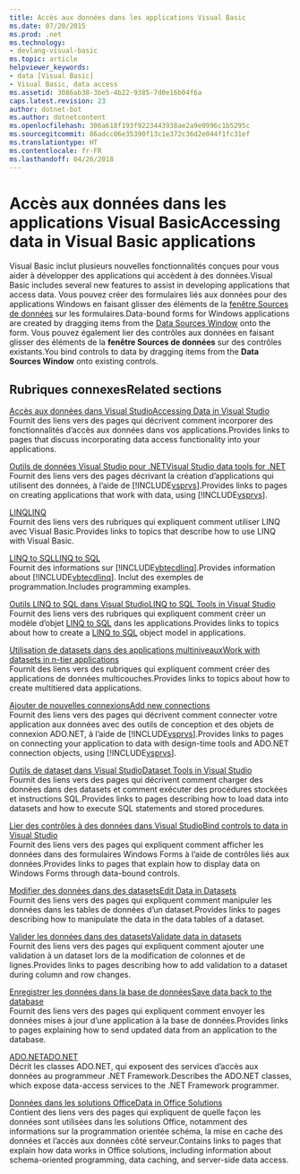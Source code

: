 ```yaml
---
title: Accès aux données dans les applications Visual Basic
ms.date: 07/20/2015
ms.prod: .net
ms.technology:
- devlang-visual-basic
ms.topic: article
helpviewer_keywords:
- data [Visual Basic]
- Visual Basic, data access
ms.assetid: 3086ab38-3be5-4b22-9385-7d0e16b04f6a
caps.latest.revision: 23
author: dotnet-bot
ms.author: dotnetcontent
ms.openlocfilehash: 306a618f193f9223443938ae2a9e0996c1b5295c
ms.sourcegitcommit: 86adcc06e35390f13c1e372c36d2e044f1fc31ef
ms.translationtype: HT
ms.contentlocale: fr-FR
ms.lasthandoff: 04/26/2018
---
```

# <a name="accessing-data-in-visual-basic-applications"></a><span data-ttu-id="82cfe-102">Accès aux données dans les applications Visual Basic</span><span class="sxs-lookup"><span data-stu-id="82cfe-102">Accessing data in Visual Basic applications</span></span>
<span data-ttu-id="82cfe-103">Visual Basic inclut plusieurs nouvelles fonctionnalités conçues pour vous aider à développer des applications qui accèdent à des données.</span><span class="sxs-lookup"><span data-stu-id="82cfe-103">Visual Basic includes several new features to assist in developing applications that access data.</span></span> <span data-ttu-id="82cfe-104">Vous pouvez créer des formulaires liés aux données pour des applications Windows en faisant glisser des éléments de la [fenêtre Sources de données](/visualstudio/data-tools/add-new-data-sources) sur les formulaires.</span><span class="sxs-lookup"><span data-stu-id="82cfe-104">Data-bound forms for Windows applications are created by dragging items from the [Data Sources Window](/visualstudio/data-tools/add-new-data-sources) onto the form.</span></span> <span data-ttu-id="82cfe-105">Vous pouvez également lier des contrôles aux données en faisant glisser des éléments de la **fenêtre Sources de données** sur des contrôles existants.</span><span class="sxs-lookup"><span data-stu-id="82cfe-105">You bind controls to data by dragging items from the **Data Sources Window** onto existing controls.</span></span>  
  
## <a name="related-sections"></a><span data-ttu-id="82cfe-106">Rubriques connexes</span><span class="sxs-lookup"><span data-stu-id="82cfe-106">Related sections</span></span>  
 [<span data-ttu-id="82cfe-107">Accès aux données dans Visual Studio</span><span class="sxs-lookup"><span data-stu-id="82cfe-107">Accessing Data in Visual Studio</span></span>](/visualstudio/data-tools/)  
 <span data-ttu-id="82cfe-108">Fournit des liens vers des pages qui décrivent comment incorporer des fonctionnalités d’accès aux données dans vos applications.</span><span class="sxs-lookup"><span data-stu-id="82cfe-108">Provides links to pages that discuss incorporating data access functionality into your applications.</span></span>

 [<span data-ttu-id="82cfe-109">Outils de données Visual Studio pour .NET</span><span class="sxs-lookup"><span data-stu-id="82cfe-109">Visual Studio data tools for .NET</span></span>](/visualstudio/data-tools/visual-studio-data-tools-for-dotnet)  
 <span data-ttu-id="82cfe-110">Fournit des liens vers des pages décrivant la création d’applications qui utilisent des données, à l’aide de [!INCLUDE[vsprvs](~/includes/vsprvs-md.md)].</span><span class="sxs-lookup"><span data-stu-id="82cfe-110">Provides links to pages on creating applications that work with data, using [!INCLUDE[vsprvs](~/includes/vsprvs-md.md)].</span></span>  
  
 [<span data-ttu-id="82cfe-111">LINQ</span><span class="sxs-lookup"><span data-stu-id="82cfe-111">LINQ</span></span>](../../visual-basic/programming-guide/language-features/linq/index.md)  
 <span data-ttu-id="82cfe-112">Fournit des liens vers des rubriques qui expliquent comment utiliser LINQ avec Visual Basic.</span><span class="sxs-lookup"><span data-stu-id="82cfe-112">Provides links to topics that describe how to use LINQ with Visual Basic.</span></span>  
  
 [<span data-ttu-id="82cfe-113">LINQ to SQL</span><span class="sxs-lookup"><span data-stu-id="82cfe-113">LINQ to SQL</span></span>](../../framework/data/adonet/sql/linq/index.md)  
 <span data-ttu-id="82cfe-114">Fournit des informations sur [!INCLUDE[vbtecdlinq](~/includes/vbtecdlinq-md.md)].</span><span class="sxs-lookup"><span data-stu-id="82cfe-114">Provides information about [!INCLUDE[vbtecdlinq](~/includes/vbtecdlinq-md.md)].</span></span> <span data-ttu-id="82cfe-115">Inclut des exemples de programmation.</span><span class="sxs-lookup"><span data-stu-id="82cfe-115">Includes programming examples.</span></span>  
  
 [<span data-ttu-id="82cfe-116">Outils LINQ to SQL dans Visual Studio</span><span class="sxs-lookup"><span data-stu-id="82cfe-116">LINQ to SQL Tools in Visual Studio</span></span>](/visualstudio/data-tools/linq-to-sql-tools-in-visual-studio2)  
 <span data-ttu-id="82cfe-117">Fournit des liens vers des rubriques qui expliquent comment créer un modèle d’objet [LINQ to SQL](../../framework/data/adonet/sql/linq/index.md) dans les applications.</span><span class="sxs-lookup"><span data-stu-id="82cfe-117">Provides links to topics about how to create a [LINQ to SQL](../../framework/data/adonet/sql/linq/index.md) object model in applications.</span></span>  
  
 [<span data-ttu-id="82cfe-118">Utilisation de datasets dans des applications multiniveaux</span><span class="sxs-lookup"><span data-stu-id="82cfe-118">Work with datasets in n-tier applications</span></span>](/visualstudio/data-tools/work-with-datasets-in-n-tier-applications)  
 <span data-ttu-id="82cfe-119">Fournit des liens vers des rubriques qui expliquent comment créer des applications de données multicouches.</span><span class="sxs-lookup"><span data-stu-id="82cfe-119">Provides links to topics about how to create multitiered data applications.</span></span>  
     
 [<span data-ttu-id="82cfe-120">Ajouter de nouvelles connexions</span><span class="sxs-lookup"><span data-stu-id="82cfe-120">Add new connections</span></span>](/visualstudio/data-tools/add-new-connections)  
 <span data-ttu-id="82cfe-121">Fournit des liens vers des pages qui décrivent comment connecter votre application aux données avec des outils de conception et des objets de connexion ADO.NET, à l’aide de [!INCLUDE[vsprvs](~/includes/vsprvs-md.md)].</span><span class="sxs-lookup"><span data-stu-id="82cfe-121">Provides links to pages on connecting your application to data with design-time tools and ADO.NET connection objects, using [!INCLUDE[vsprvs](~/includes/vsprvs-md.md)].</span></span>  

 [<span data-ttu-id="82cfe-122">Outils de dataset dans Visual Studio</span><span class="sxs-lookup"><span data-stu-id="82cfe-122">Dataset Tools in Visual Studio</span></span>](/visualstudio/data-tools/dataset-tools-in-visual-studio)  
 <span data-ttu-id="82cfe-123">Fournit des liens vers des pages qui décrivent comment charger des données dans des datasets et comment exécuter des procédures stockées et instructions SQL.</span><span class="sxs-lookup"><span data-stu-id="82cfe-123">Provides links to pages describing how to load data into datasets and how to execute SQL statements and stored procedures.</span></span>  
  
 [<span data-ttu-id="82cfe-124">Lier des contrôles à des données dans Visual Studio</span><span class="sxs-lookup"><span data-stu-id="82cfe-124">Bind controls to data in Visual Studio</span></span>](/visualstudio/data-tools/bind-controls-to-data-in-visual-studio)  
 <span data-ttu-id="82cfe-125">Fournit des liens vers des pages qui expliquent comment afficher les données dans des formulaires Windows Forms à l’aide de contrôles liés aux données.</span><span class="sxs-lookup"><span data-stu-id="82cfe-125">Provides links to pages that explain how to display data on Windows Forms through data-bound controls.</span></span>  
  
 [<span data-ttu-id="82cfe-126">Modifier des données dans des datasets</span><span class="sxs-lookup"><span data-stu-id="82cfe-126">Edit Data in Datasets</span></span>](/visualstudio/data-tools/edit-data-in-datasets)  
 <span data-ttu-id="82cfe-127">Fournit des liens vers des pages qui expliquent comment manipuler les données dans les tables de données d’un dataset.</span><span class="sxs-lookup"><span data-stu-id="82cfe-127">Provides links to pages describing how to manipulate the data in the data tables of a dataset.</span></span>  
  
 [<span data-ttu-id="82cfe-128">Valider les données dans des datasets</span><span class="sxs-lookup"><span data-stu-id="82cfe-128">Validate data in datasets</span></span>](/visualstudio/data-tools/validate-data-in-datasets)  
 <span data-ttu-id="82cfe-129">Fournit des liens vers des pages qui expliquent comment ajouter une validation à un dataset lors de la modification de colonnes et de lignes.</span><span class="sxs-lookup"><span data-stu-id="82cfe-129">Provides links to pages describing how to add validation to a dataset during column and row changes.</span></span>  
  
 [<span data-ttu-id="82cfe-130">Enregistrer les données dans la base de données</span><span class="sxs-lookup"><span data-stu-id="82cfe-130">Save data back to the database</span></span>](/visualstudio/data-tools/save-data-back-to-the-database)  
 <span data-ttu-id="82cfe-131">Fournit des liens vers des pages qui expliquent comment envoyer les données mises à jour d’une application à la base de données.</span><span class="sxs-lookup"><span data-stu-id="82cfe-131">Provides links to pages explaining how to send updated data from an application to the database.</span></span>  
  
 [<span data-ttu-id="82cfe-132">ADO.NET</span><span class="sxs-lookup"><span data-stu-id="82cfe-132">ADO.NET</span></span>](../../framework/data/adonet/index.md)  
 <span data-ttu-id="82cfe-133">Décrit les classes ADO.NET, qui exposent des services d’accès aux données au programmeur .NET Framework.</span><span class="sxs-lookup"><span data-stu-id="82cfe-133">Describes the ADO.NET classes, which expose data-access services to the .NET Framework programmer.</span></span>

 [<span data-ttu-id="82cfe-134">Données dans les solutions Office</span><span class="sxs-lookup"><span data-stu-id="82cfe-134">Data in Office Solutions</span></span>](https://msdn.microsoft.com/library/xx069ybh)  
 <span data-ttu-id="82cfe-135">Contient des liens vers des pages qui expliquent de quelle façon les données sont utilisées dans les solutions Office, notamment des informations sur la programmation orientée schéma, la mise en cache des données et l’accès aux données côté serveur.</span><span class="sxs-lookup"><span data-stu-id="82cfe-135">Contains links to pages that explain how data works in Office solutions, including information about schema-oriented programming, data caching, and server-side data access.</span></span>
